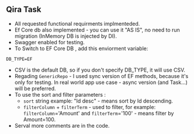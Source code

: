 ## Qira Task

* All requested functional requirments implmenteded.
* Ef Core db also implemented - you can use it "AS IS", no need to run migration (InMemory DB is injected by DI).
* Swagger enabled for testing.
* To Switch to EF Core DB , add this enviorment variable:
```
DB_TYPE=EF
```

* CSV is the default DB, so if you don't specify DB_TYPE, it will use CSV.
* Regading `GenericRepo` - I used sync version of EF methods, because it's only for testing. In real world app use case - async version (and Task...) will be preferred.
* To use the sort and filter parameters :
  * `sort` string example: "Id desc" - means sort by Id descending.
  * `filterColumn` + `filterTerm` - used to filter, for example: `filterColumn`='Amount' and `filterTerm`='100' - means filter by Amount=100.
* Serval more comments are in the code.

